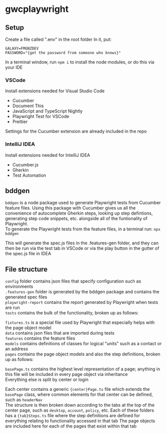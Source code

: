 # gwcplaywright

## Setup
Create a file called ".env" in the root folder
In it, put:
```
GALAXY=FMGNZDEV
PASSWORD="{get the password from someone who knows}"
```
In a terminal window, run `npm i` to install the node modules, or do this via your IDE

### VSCode
Install extensions needed for Visual Studio Code
+ Cucumber
+ Document This
+ JavaScript and TypeScript Nightly
+ Playwright Test for VSCode
+ Prettier

Settings for the Cucumber extension are already included in the repo

### IntelliJ IDEA
Install extensions needed for IntelliJ IDEA
+ Cucumber.js
+ Gherkin
+ Test Automation

## bddgen
`bddgen` is a node package used to generate Playwright tests from Cucumber feature files. Using this package
with Cucumber gives us all the convenience of autocomplete Gherkin steps, looking up step defintions,
generating step code snippets, etc. alongside all of the funtionality of Playwright.<br>
To generate the Playwright tests from the feature files, in a terminal run:
`npx bddgen`

This will generate the spec.js files in the .features-gen folder, and they can then be run via the test tab in VSCode or
via the play button in the gutter of the spec.js file in IDEA

## File structure
`config` folder contains json files that specify configuration such as environments<br>
`.features-gen` folder is generated by the bddgen package and contains the generated spec files<br>
`playwright-report` contains the report generated by Playwright when tests are run<br>
`tests` contains the bulk of the functionality, broken up as follows:<br>

`fixtures.ts` is a special file used by Playwright that especially helps with the page object model<br>
`data` contains json files that are imported during tests<br>
`features` contains the feature files<br>
`models` contains definitions of classes for logical "units" such as a contact or an address<br>
`pages` contains the page object models and also the step definitions, broken up as follows:<br>

`basePage.ts` contains the highest level representation of a page; anything in this file will be included in every page object via inheritance<br>
Everything else is split by center or login

Each center contains a generic `{center}Page.ts` file which extends the `basePage` class, where common elements for that center can be defined, such as `headerNav`<br>
The structure is then broken down according to the tabs at the top of the center page, such as `desktop`, `account`, `policy`, etc.
Each of these folders has a `{tab}Steps.ts` file where the step definitions are defined for everything relating to functionality accessed in that tab
The page objects are included here for each of the pages that exist within that tab

